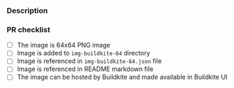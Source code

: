 ### Description

<!--
Description of what the emoji is
link to the website of the emoji (if available)
-->


### PR checklist

* [ ] The image is 64x64 PNG image
* [ ] Image is added to `img-buildkite-64` directory
* [ ] Image is referenced in `img-buildkite-64.json` file
* [ ] Image is referenced in README markdown file
* [ ] The image can be hosted by Buildkite and made available in Buildkite UI

